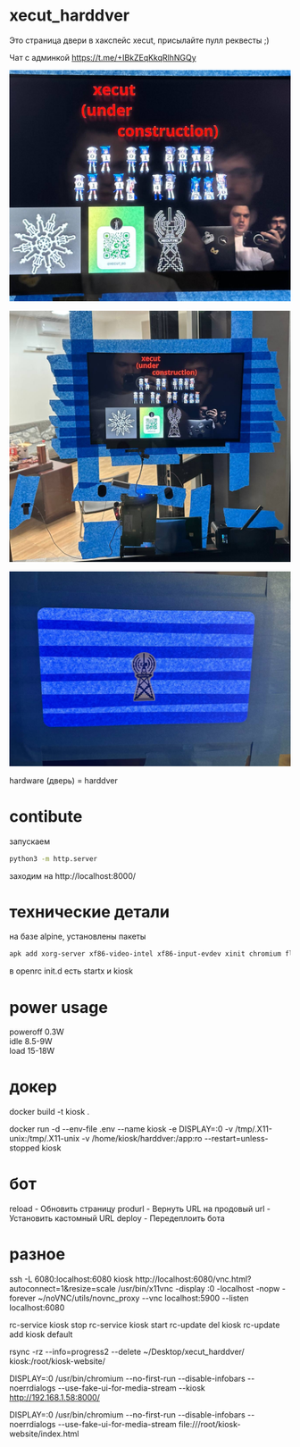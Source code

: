 # xecut_harddver

Это страница двери в хакспейс xecut, присылайте пулл реквесты ;)

Чат с админкой https://t.me/+IBkZEqKkqRlhNGQy

<img src="./docs/detailed.jpg"></img><br/>

<img src="./docs/pano.jpg"></img><br/>

<img src="./docs/back.jpg"></img><br/>

hardware (дверь) = harddver

# contibute

запускаем

```bash
python3 -m http.server
```

заходим на http://localhost:8000/

# технические детали

на базе alpine, установлены пакеты  

```bash
apk add xorg-server xf86-video-intel xf86-input-evdev xinit chromium fluxbox
```

в openrc init.d есть startx и kiosk

# power usage

poweroff 0.3W  
idle 8.5-9W  
load 15-18W  

# докер

docker build -t kiosk .

docker run -d --env-file .env --name kiosk -e DISPLAY=:0 -v /tmp/.X11-unix:/tmp/.X11-unix -v /home/kiosk/harddver:/app:ro --restart=unless-stopped kiosk

# бот

reload - Обновить страницу
produrl - Вернуть URL на продовый
url - Установить кастомный URL
deploy - Передеплоить бота

# разное

ssh -L 6080:localhost:6080 kiosk
http://localhost:6080/vnc.html?autoconnect=1&resize=scale
/usr/bin/x11vnc -display :0 -localhost -nopw -forever
~/noVNC/utils/novnc_proxy --vnc localhost:5900 --listen localhost:6080

rc-service kiosk stop
rc-service kiosk start
rc-update del kiosk
rc-update add kiosk default

rsync -rz --info=progress2 --delete ~/Desktop/xecut_harddver/ kiosk:/root/kiosk-website/

DISPLAY=:0 /usr/bin/chromium --no-first-run --disable-infobars --noerrdialogs --use-fake-ui-for-media-stream --kiosk http://192.168.1.58:8000/

DISPLAY=:0 /usr/bin/chromium --no-first-run --disable-infobars --noerrdialogs --use-fake-ui-for-media-stream file:///root/kiosk-website/index.html
